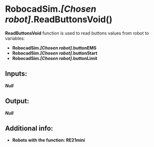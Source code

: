 <h1> RobocadSim.<em>[Chosen robot]</em>.ReadButtonsVoid()  </h1>
  
<strong>ReadButtonsVoid</strong> function is used to read buttons values from robot to variables:  
<ul>
  <li><strong>RobocadSim.<em>[Chosen robot]</em>.buttonEMS</strong></li> 
  <li><strong>RobocadSim.<em>[Chosen robot]</em>.buttonStart</strong></li>
  <li><strong>RobocadSim.<em>[Chosen robot]</em>.buttonLimit</strong></li>
</ul>
  
<h2><strong> Inputs: </strong></h2>  
<strong><em>Null</em></strong>
  
<h2><strong> Output: </strong></h2>
<strong><em>Null</em></strong>

<h2><strong> Additional info: </strong></h2>
<ul>
<li><strong>Robots with the function: RE21mini</strong></li>
</ul>

